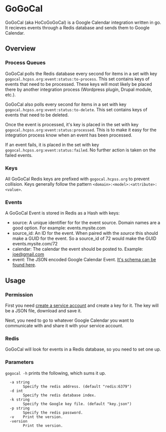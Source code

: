 # GoGoCal

GoGoCal (aka HoCoGoGoCal) is a Google Calendar integration written in go. It
recieves events through a Redis database and sends them to Google Calendar.

## Overview

### Process Queues

GoGoCal polls the Redis database every second for items in a set with key
`gogocal.hcpss.org:event:status:to-process`. This set contains keys of events
that need to be processed. These keys will most likely be placed there by
another integration process (Wordpress plugin, Drupal module, etc.).

GoGoCal also polls every second for items in a set with key
`gogocal.hcpss.org:event:status:to-delete`. This set contains keys of events
that need to be deleted.

Once the event is processed, it's key is placed in the set with key
`gogocal.hcpss.org:event:status:processed`. This is to make it easy for the
integration process know when an event has been processed.

If an event fails, it is placed in the set with key
`gogocal.hcpss.org:event:status:failed`. No further action is taken on the
failed events.

### Keys

All GoGoCal Redis keys are prefixed with `gogocal.hcpss.org` to prevent
collision. Keys generally follow the pattern
`<domain>:<model>:<attribute>:<value>`.

### Events

A GoGoCal Event is stored in Redis as a Hash with keys:

- source: A unique identifier for for the event source. Domain names are a good
  option. For example: events.mysite.com
- source_id: An ID for the event. When paired with the *source* this should make
  a GUID for the event. So a source_id of 72 would make the GUID
  events.mysite.com/72
- calendar: The calendar the event should be posted to. Example: joe@gmail.com
- event: The JSON encoded Google Calendar Event.
  [It's schema can be found here](https://goo.gl/fGMtP3).

## Usage

### Permission

First you need [create a service account](https://goo.gl/trXGBK) and create a
key for it. The key will be a JSON file, download and save it.

Next, you need to go to whatever Google Calendar you want to communicate with
and share it with your service account.

### Redis

GoGoCal will look for events in a Redis database, so you need to set one up.

### Parameters

`gogocal -h` prints the following, which sums it up.

```
  -a string
    	Specify the redis address. (default "redis:6379")
  -d int
    	Specify the redis database index.
  -k string
    	Specify the Google key file. (default "key.json")
  -p string
    	Specify the redis password.
  -v	Print the version.
  -version
    	Print the version.
```
